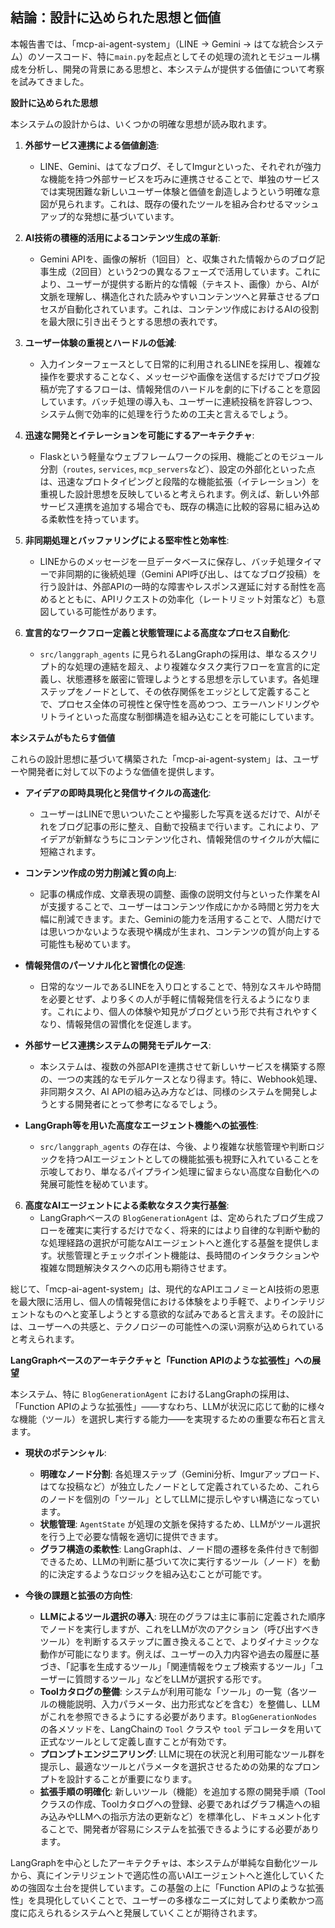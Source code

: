 ## 結論：設計に込められた思想と価値

本報告書では、「mcp-ai-agent-system」（LINE → Gemini → はてな統合システム）のソースコード、特に`main.py`を起点としてその処理の流れとモジュール構成を分析し、開発の背景にある思想と、本システムが提供する価値について考察を試みてきました。

**設計に込められた思想**

本システムの設計からは、いくつかの明確な思想が読み取れます。

1.  **外部サービス連携による価値創造**:
    *   LINE、Gemini、はてなブログ、そしてImgurといった、それぞれが強力な機能を持つ外部サービスを巧みに連携させることで、単独のサービスでは実現困難な新しいユーザー体験と価値を創造しようという明確な意図が見られます。これは、既存の優れたツールを組み合わせるマッシュアップ的な発想に基づいています。

2.  **AI技術の積極的活用によるコンテンツ生成の革新**:
    *   Gemini APIを、画像の解析（1回目）と、収集された情報からのブログ記事生成（2回目）という2つの異なるフェーズで活用しています。これにより、ユーザーが提供する断片的な情報（テキスト、画像）から、AIが文脈を理解し、構造化された読みやすいコンテンツへと昇華させるプロセスが自動化されています。これは、コンテンツ作成におけるAIの役割を最大限に引き出そうとする思想の表れです。

3.  **ユーザー体験の重視とハードルの低減**:
    *   入力インターフェースとして日常的に利用されるLINEを採用し、複雑な操作を要求することなく、メッセージや画像を送信するだけでブログ投稿が完了するフローは、情報発信のハードルを劇的に下げることを意図しています。バッチ処理の導入も、ユーザーに連続投稿を許容しつつ、システム側で効率的に処理を行うための工夫と言えるでしょう。

4.  **迅速な開発とイテレーションを可能にするアーキテクチャ**:
    *   Flaskという軽量なウェブフレームワークの採用、機能ごとのモジュール分割（`routes`, `services`, `mcp_servers`など）、設定の外部化といった点は、迅速なプロトタイピングと段階的な機能拡張（イテレーション）を重視した設計思想を反映していると考えられます。例えば、新しい外部サービス連携を追加する場合でも、既存の構造に比較的容易に組み込める柔軟性を持っています。

5.  **非同期処理とバッファリングによる堅牢性と効率性**:
    *   LINEからのメッセージを一旦データベースに保存し、バッチ処理タイマーで非同期的に後続処理（Gemini API呼び出し、はてなブログ投稿）を行う設計は、外部APIの一時的な障害やレスポンス遅延に対する耐性を高めるとともに、APIリクエストの効率化（レートリミット対策など）も意図している可能性があります。
6.  **宣言的なワークフロー定義と状態管理による高度なプロセス自動化**:
    *   `src/langgraph_agents` に見られるLangGraphの採用は、単なるスクリプト的な処理の連結を超え、より複雑なタスク実行フローを宣言的に定義し、状態遷移を厳密に管理しようとする思想を示しています。各処理ステップをノードとして、その依存関係をエッジとして定義することで、プロセス全体の可視性と保守性を高めつつ、エラーハンドリングやリトライといった高度な制御構造を組み込むことを可能にしています。

**本システムがもたらす価値**

これらの設計思想に基づいて構築された「mcp-ai-agent-system」は、ユーザーや開発者に対して以下のような価値を提供します。

*   **アイデアの即時具現化と発信サイクルの高速化**:
    *   ユーザーはLINEで思いついたことや撮影した写真を送るだけで、AIがそれをブログ記事の形に整え、自動で投稿まで行います。これにより、アイデアが新鮮なうちにコンテンツ化され、情報発信のサイクルが大幅に短縮されます。

*   **コンテンツ作成の労力削減と質の向上**:
    *   記事の構成作成、文章表現の調整、画像の説明文付与といった作業をAIが支援することで、ユーザーはコンテンツ作成にかかる時間と労力を大幅に削減できます。また、Geminiの能力を活用することで、人間だけでは思いつかないような表現や構成が生まれ、コンテンツの質が向上する可能性も秘めています。

*   **情報発信のパーソナル化と習慣化の促進**:
    *   日常的なツールであるLINEを入り口とすることで、特別なスキルや時間を必要とせず、より多くの人が手軽に情報発信を行えるようになります。これにより、個人の体験や知見がブログという形で共有されやすくなり、情報発信の習慣化を促進します。

*   **外部サービス連携システムの開発モデルケース**:
    *   本システムは、複数の外部APIを連携させて新しいサービスを構築する際の、一つの実践的なモデルケースとなり得ます。特に、Webhook処理、非同期タスク、AI APIの組み込み方などは、同様のシステムを開発しようとする開発者にとって参考になるでしょう。

*   **LangGraph等を用いた高度なエージェント機能への拡張性**:
    *   `src/langgraph_agents` の存在は、今後、より複雑な状態管理や判断ロジックを持つAIエージェントとしての機能拡張も視野に入れていることを示唆しており、単なるパイプライン処理に留まらない高度な自動化への発展可能性を秘めています。
6.  **高度なAIエージェントによる柔軟なタスク実行基盤**:
    *   LangGraphベースの `BlogGenerationAgent` は、定められたブログ生成フローを確実に実行するだけでなく、将来的にはより自律的な判断や動的な処理経路の選択が可能なAIエージェントへと進化する基盤を提供します。状態管理とチェックポイント機能は、長時間のインタラクションや複雑な問題解決タスクへの応用も期待させます。

総じて、「mcp-ai-agent-system」は、現代的なAPIエコノミーとAI技術の恩恵を最大限に活用し、個人の情報発信における体験をより手軽で、よりインテリジェントなものへと変革しようとする意欲的な試みであると言えます。その設計には、ユーザーへの共感と、テクノロジーの可能性への深い洞察が込められていると考えられます。

**LangGraphベースのアーキテクチャと「Function APIのような拡張性」への展望**

本システム、特に `BlogGenerationAgent` におけるLangGraphの採用は、「Function APIのような拡張性」――すなわち、LLMが状況に応じて動的に様々な機能（ツール）を選択し実行する能力――を実現するための重要な布石と言えます。

*   **現状のポテンシャル**:
    *   **明確なノード分割**: 各処理ステップ（Gemini分析、Imgurアップロード、はてな投稿など）が独立したノードとして定義されているため、これらのノードを個別の「ツール」としてLLMに提示しやすい構造になっています。
    *   **状態管理**: `AgentState` が処理の文脈を保持するため、LLMがツール選択を行う上で必要な情報を適切に提供できます。
    *   **グラフ構造の柔軟性**: LangGraphは、ノード間の遷移を条件付きで制御できるため、LLMの判断に基づいて次に実行するツール（ノード）を動的に決定するようなロジックを組み込むことが可能です。

*   **今後の課題と拡張の方向性**:
    *   **LLMによるツール選択の導入**: 現在のグラフは主に事前に定義された順序でノードを実行しますが、これをLLMが次のアクション（呼び出すべきツール）を判断するステップに置き換えることで、よりダイナミックな動作が可能になります。例えば、ユーザーの入力内容や過去の履歴に基づき、「記事を生成するツール」「関連情報をウェブ検索するツール」「ユーザーに質問するツール」などをLLMが選択する形です。
    *   **Toolカタログの整備**: システムが利用可能な「ツール」の一覧（各ツールの機能説明、入力パラメータ、出力形式などを含む）を整備し、LLMがこれを参照できるようにする必要があります。`BlogGenerationNodes` の各メソッドを、LangChainの `Tool` クラスや `tool` デコレータを用いて正式なツールとして定義し直すことが有効です。
    *   **プロンプトエンジニアリング**: LLMに現在の状況と利用可能なツール群を提示し、最適なツールとパラメータを選択させるための効果的なプロンプトを設計することが重要になります。
    *   **拡張手順の明確化**: 新しいツール（機能）を追加する際の開発手順（Toolクラスの作成、Toolカタログへの登録、必要であればグラフ構造への組み込みやLLMへの指示方法の更新など）を標準化し、ドキュメント化することで、開発者が容易にシステムを拡張できるようにする必要があります。

LangGraphを中心としたアーキテクチャは、本システムが単純な自動化ツールから、真にインテリジェントで適応性の高いAIエージェントへと進化していくための強固な土台を提供しています。この基盤の上に「Function APIのような拡張性」を具現化していくことで、ユーザーの多様なニーズに対してより柔軟かつ高度に応えられるシステムへと発展していくことが期待されます。
